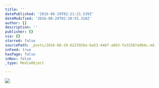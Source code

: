 ```yaml
---
title: ''
datePublished: '2016-08-29T02:21:21.539Z'
dateModified: '2016-08-29T02:20:55.318Z'
author: []
description: ''
publisher: {}
via: {}
starred: false
sourcePath: _posts/2016-08-29-6223926e-ba53-446f-a663-fe33387a904c.md
inFeed: true
hasPage: false
inNav: false
_type: MediaObject

---
```

![](https://the-grid-user-content.s3-us-west-2.amazonaws.com/5406c765-3a51-4d00-8759-959c3ca6036e.jpg)